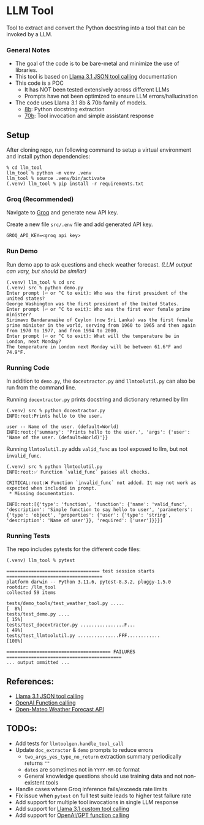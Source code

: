 # LLM Tool
Tool to extract and convert the Python docstring into a tool that can be 
invoked by a LLM.

### General Notes
* The goal of the code is to be bare-metal and minimize the use of libraries.
* This tool is based on [Llama 3.1 JSON tool calling](https://llama.meta.com/docs/model-cards-and-prompt-formats/llama3_1/#json-based-tool-calling) documentation
* This code is a POC
    * It has NOT been tested extensively across different LLMs
    * Prompts have not been optimized to ensure LLM errors/hallucination
* The code uses Llama 3.1 8b & 70b family of models.
    * [8b](https://console.groq.com/docs/models#llama-31-8b-preview): Python docstring extraction
    * [70b](https://console.groq.com/docs/models#llama-31-70b-preview): Tool invocation and simple assistant response


## Setup
After cloning repo, run following command to setup a virtual environment and 
install python dependencies:
```
% cd llm_tool
llm_tool % python -m venv .venv
llm_tool % source .venv/bin/activate
(.venv) llm_tool % pip install -r requirements.txt
```

### Groq (Recommended)
Navigate to [Groq](https://console.groq.com/docs/quickstart) and generate new
API key.

Create a new file `src/.env` file and add generated API key.
```
GROQ_API_KEY=<groq api key>
```

### Run Demo

Run demo app to ask questions and check weather forecast. _(LLM output can vary, but should be similar)_
```
(.venv) llm_tool % cd src
(.venv) src % python demo.py
Enter prompt (⏎ or ^C to exit): Who was the first president of the united states?
George Washington was the first president of the United States.
Enter prompt (⏎ or ^C to exit): Who was the first ever female prime minister?
Sirimavo Bandaranaike of Ceylon (now Sri Lanka) was the first female prime minister in the world, serving from 1960 to 1965 and then again from 1970 to 1977, and from 1994 to 2000.
Enter prompt (⏎ or ^C to exit): What will the temperature be in London, next Monday?
The temperature in London next Monday will be between 61.6°F and 74.9°F.
```


### Running Code

In addition to `demo.py`, the `docextractor.py` and `llmtoolutil.py` can also
be run from the command line.

Running `docextractor.py` prints docstring and dictionary returned by llm
```
(.venv) src % python docextractor.py
INFO:root:Prints hello to the user.

user -- Name of the user. (default=World)
INFO:root:{'summary': 'Prints hello to the user.', 'args': {'user': 'Name of the user. (default=World)'}}
```

Running `llmtoolutil.py` adds `valid_func` as tool exposed to llm, but not `invalid_func`.
```
(.venv) src % python llmtoolutil.py
INFO:root:✅ Function `valid_func` passes all checks.

CRITICAL:root:❌ Function `invalid_func` not added. It may not work as expected when included in prompt.
 * Missing documentation.

INFO:root:[{'type': 'function', 'function': {'name': 'valid_func', 'description': 'Simple function to say hello to user', 'parameters': {'type': 'object', 'properties': {'user': {'type': 'string', 'description': 'Name of user'}}, 'required': ['user']}}}]
```


### Running Tests

The repo includes pytests for the different code files:
```
(.venv) llm_tool % pytest

================================== test session starts ===================================
platform darwin -- Python 3.11.6, pytest-8.3.2, pluggy-1.5.0
rootdir: /llm_tool
collected 59 items

tests/demo_tools/test_weather_tool.py .....                                         [  8%]
tests/test_demo.py ....                                                             [ 15%]
tests/test_docextractor.py ................F...                                     [ 49%]
tests/test_llmtoolutil.py ...............FFF............                            [100%]

====================================== FAILURES ==========================================
... output ommitted ...
```


## References:
* [Llama 3.1 JSON tool calling](https://llama.meta.com/docs/model-cards-and-prompt-formats/llama3_1/#json-based-tool-calling)
* [OpenAI Function calling](https://platform.openai.com/docs/assistants/tools/function-calling)
* [Open-Mateo Weather Forecast API](https://open-meteo.com/en/docs)


## TODOs:
* Add tests for `llmtoolgen.handle_tool_call`
* Update `doc_extractor` & `demo` prompts to reduce errors
    * `two_args_yes_type_no_return` extraction summary periodically returns `""`
    * `dates` are sometimes not in `YYYY-MM-DD` format
    * General knowledge questions should use training data and not non-existent tools
* Handle cases where Groq inference fails/exceeds rate limits
* Fix issue when `pytest` on full test suite leads to higher test failure rate
* Add support for multiple tool invocations in single LLM response
* Add support for [Llama 3.1 custom tool calling](https://llama.meta.com/docs/model-cards-and-prompt-formats/llama3_1/#user-defined-custom-tool-calling)
* Add support for [OpenAI/GPT function calling](https://platform.openai.com/docs/assistants/tools/function-calling)
